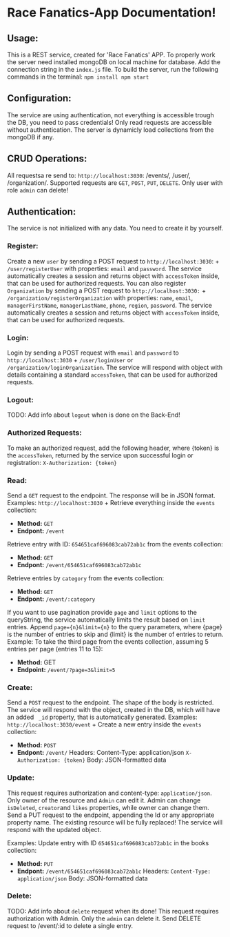 # Race Fanatics-App Documentation!

## Usage: 
This is a REST service, created for 'Race Fanatics' APP. To properly work the server need installed mongoDB on local machine for database. Add the connection string in the `index.js` file.
To build the server, run the following commands in the terminal:
``
npm install
npm start
``
## Configuration:
The service are using authentication, not everything is accessible trough the DB, you need to pass credentials! Only read requests are accessible without authentication. The server is dynamicly load collections from the mongoDB if any.

## CRUD Operations:
All requestsa re send to: `http://localhost:3030`: /events/,  /user/, /organization/. Supported requests are `GET`, `POST`, `PUT`, `DELETE`. Only user with role `admin` can delete!

## Authentication:
The service is not initialized with any data. You need to create it by yourself.

### Register:
Create a new `user` by sending a POST request to `http://localhost:3030`: + `/user/registerUser` with properties: `email` and `password`. The service automatically creates a session and returns object with `accessToken` inside, that can be used for authorized requests. You can also register `Organization` by sending a POST request to `http://localhost:3030:` + `/organization/registerOrganization` with properties: `name`, `email`, `managerFirstName`, `managerLastName`, `phone`, `region`, `password`. The service automatically creates a session and returns object with `accessToken` inside, that can be used for authorized requests.

### Login:
Login by sending a POST request with `email` and `password` to `http://localhost:3030` +  `/user/loginUser` or `/organization/loginOrganization`. The service will respond with object with details containing a standard `accessToken`, that can be used for authorized requests.

### Logout:
TODO: Add info about `logout` when is done on the Back-End!

### Authorized Requests:
To make an authorized request, add the following header, where {token} is the `accessToken`, returned by the service upon successful login or registration: `X-Authorization: {token}`


### Read:
Send a `GET` request to the endpoint. The response will be in JSON format.
Examples:  `http://localhost:3030` +
Retrieve everything inside the `events` collection:
- **Method:** `GET`
- **Endpont:** `/event`

Retrieve entry with ID: `654651caf696083cab72ab1c` from the events collection:
- **Method:** `GET`
- **Endpont:** `/event/654651caf696083cab72ab1c`

Retrieve entries by `category` from the events collection:
- **Method:** `GET`
- **Endpont:** `/event/:category`

If you want to use pagination provide `page` and `limit` options to the queryString, the service automatically limits the result based on `limit` entries.
Append `page={n}&limit={n}` to the query parameters, where {page} is the number of entries to skip and {limit} is the number of entries to return.
Example: To take the third page from the events collection, assuming 5 entries per page (entries 11 to 15):
- **Method:** GET
- **Endpoint:** `/event/?page=3&limit=5`

### Create:
Send a `POST` request to the endpoint. The shape of the body is restricted. The service will respond with the object, created in the DB, which will have an added ` _id` property, that is automatically generated.
Examples: `http://localhost:3030/event` +
Create a new entry inside the `events` collection:
- **Method:** `POST`
- **Endpont:** `/event/`
Headers: Content-Type: application/json
`X-Authorization: {token}`
Body: JSON-formatted data

### Update:
This request requires authorization and content-type: `application/json`. Only owner of the resource and `Admin` can edit it. Admin can change `isDeleted`, `creator`and `likes` properties, while owner can change them.
Send a PUT request to the endpoint, appending the Id or any appropriate property name. The existing resource will be fully replaced! The service will respond with the updated object.

Examples:
Update entry with ID `654651caf696083cab72ab1c` in the books collection:
- **Method:** `PUT`
- **Endpont:** `/event/654651caf696083cab72ab1c`
Headers: `Content-Type: application/json`
Body: JSON-formatted data

### Delete:
TODO: Add info about `delete` request when its done!
This request requires authorization with Admin. Only the `admin` can delete it.
Send DELETE request to /event/:id to delete a single entry.